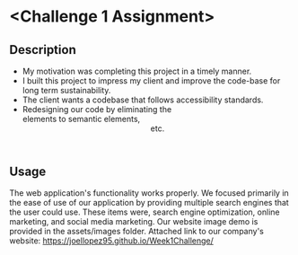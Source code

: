 # <Challenge 1 Assignment>

## Description

- My motivation was completing this project in a timely manner.
- I built this project to impress my client and improve the code-base for long term sustainability.
- The client wants a codebase that follows accessibility standards.
- Redesigning our code by eliminating the <div> elements to semantic elements, <source> <header> etc.



## Usage

The web application's functionality works properly. We focused primarily in the ease of use of our application by providing multiple search engines that the user could use. These items were, search engine optimization, online marketing, and social media marketing. Our website image demo is provided in the assets/images folder.
Attached link to our company's website: https://joellopez95.github.io/Week1Challenge/
